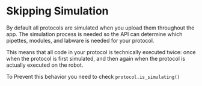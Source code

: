 # Skipping Simulation

By default all protocols are simulated when you upload them throughout the app. 
The simulation process is needed so the API can determine which pipettes, 
modules, and labware is needed for your protocol.

This means that all code in your protocol is technically executed twice: once when the protocol is first simulated, and then again when the protocol is actually executed on the robot.

To Prevent this behavior you need to check `protocol.is_simulating()`